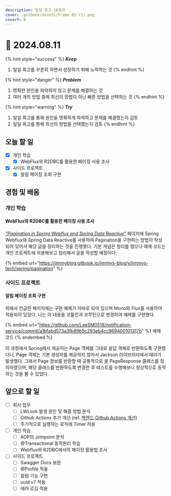 ```yaml
---
description: 일일 회고 16회차
cover: .gitbook/assets/Frame 85 (1).png
coverY: 0
---
```


# 🙂 2024.08.11

{% hint style="success" %}
_**Keep**_

1. 일일 회고를 꾸준히 하면서 성장하기 위해 노력하는 것
{% endhint %}

{% hint style="danger" %}
_**Problem**_

1. 명확한 원인을 파악하지 않고 문제를 해결하는 것
2. 여러 개의 방법 중에 최선의 방법이 아닌 빠른 방법을 선택하는 것
{% endhint %}

{% hint style="warning" %}
_**Try**_

1. 일일 회고를 통해 원인을 명확하게 파악하고 문제를 해결했는지 검토
2. 일일 회고를 통해 최선의 방법을 선택했는지 검토
{% endhint %}

## 오늘 할 일

* [x] 개인 학습
  * [x] WebFlux와 R2DBC를 활용한 페이징 사용 조사
* [x] 사이드 프로젝트
  * [x] 알림 페이징 조회 구현

## 경험 및 배움

### 개인 학습

#### WebFlux와 R2DBC를 활용한 페이징 사용 조사

[_"Pagination in Spring Webflux and Spring Data Reactive"_](https://www.baeldung.com/spring-data-webflux-pagination) 페이지에 Spring Webflux와 Spring Data Reactive를 사용하여 Pagination을 구현하는 방법이 작성되어 있어서 해당 글을 정리하는 것을 진행했다. 기본 개념은 정리를 했으나 예제 코드는 개인 프로젝트에 적용해보고 정리해서 글을 작성할 예정이다.

{% embed url="https://jimmyblog.gitbook.io/jimmys-blog/v/jimmys-tech/spring/pagination" %}

### 사이드 프로젝트

#### 알림 페이징 조회 구현

위에서 언급한 페이지에는 구현 예제가 자바로 되어 있으며 Mono와 Flux를 사용하여 적용되어 있었다. 나는 이 내용을 코틀린과 코루틴으로 변경하여 예제를 구현했다.&#x20;

{% embed url="https://github.com/LeeSM0518/notification-service/commit/a1bfabd573a3fb89b5c293eb4cc969400101317b" %}
예제 코드
{% endembed %}

이 과정에서 Spring에서 제공하는 Page 객체를 그대로 응답 객체로 반환하도록 구현했더니, Page 객체는 기본 생성자를 제공하지 않아서 Jackson 라이브러리에서 에러가 발생했다. 그래서 Page 정보를 반환할 때 공통적으로 쓸 PageResponse 클래스를 정의하였으며, 해당 클래스를 반환하도록 변경한 후 테스트를 수행해보니 정상적으로 동작하는 것을 볼 수 있었다.&#x20;



## 앞으로 할 일

* [ ] 회사 업무
  * [ ] LWLock 발생 원인 및 해결 방법 분석
  * [ ] Github Actions 추가 개선 (ref. [백엔드 Github Actions 개선](https://jimmyblog.gitbook.io/jimmys-blog/v/jimmys-log#undefined-2))
  * [ ] 주기적으로 실행하는 로직에 Timer 적용
* [ ] 개인 학습
  * [ ] AOP의 Joinpoint 분석
  * [ ] @Transactional 동작원리 학습
  * [ ] Webflux와 R2DBC에서의 페이징 활용법 조사
* [ ] 사이드 프로젝트
  * [ ] Swagger Docs 보완
  * [ ] @Profile 적용
  * [ ] 알림 기능 구현
  * [ ] uuid v7 적용
  * [ ] 에러 로깅 적용
